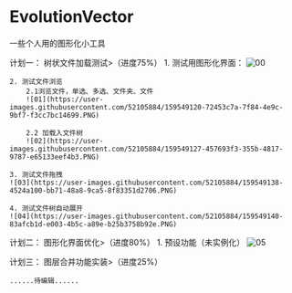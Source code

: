 # EvolutionVector
一些个人用的图形化小工具

计划一：
    树状文件加载测试>（进度75%）
    1. 测试用图形化界面：
    ![00](https://user-images.githubusercontent.com/52105884/159549114-12750b14-ee30-4e7b-bc71-1590ece97b03.PNG)
    
    2. 测试文件浏览
        2.1浏览文件，单选、多选、文件夹、文件
        ![01](https://user-images.githubusercontent.com/52105884/159549120-72453c7a-7f84-4e9c-9bf7-f3cc7bc14699.PNG)
    
        2.2 加载入文件树
        ![02](https://user-images.githubusercontent.com/52105884/159549127-457693f3-355b-4817-9787-e65133eef4b3.PNG)
    
    3. 测试文件拖拽
    ![03](https://user-images.githubusercontent.com/52105884/159549138-4524a100-bb71-48a8-9ca5-8f83351d2706.PNG)
    
    4. 测试文件树自动展开
    ![04](https://user-images.githubusercontent.com/52105884/159549140-83afcb1d-e003-4b5c-a89e-b25b3758b92e.PNG)

计划二：
    图形化界面优化>（进度80%）
    1. 预设功能（未实例化）
    ![05](https://user-images.githubusercontent.com/52105884/159551456-e9c63e3e-303d-4a63-a635-f522ab3e0fb3.PNG)

计划三：
    图层合并功能实装>（进度25%）
    
    ......待编辑......
    
